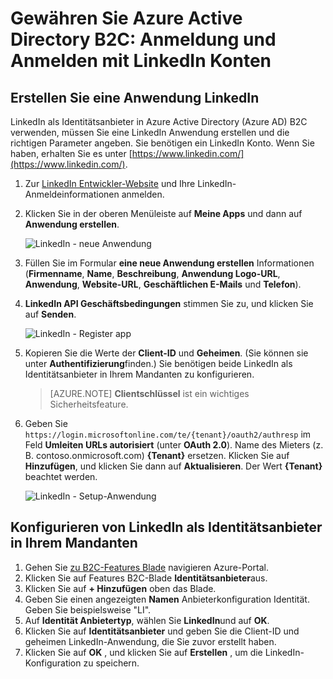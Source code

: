 <properties
    pageTitle="Azure Active Directory B2C: Konfiguration LinkedIn | Microsoft Azure"
    description="Mit LinkedIn Konten in Ihrer Anwendung durch Azure Active Directory B2C gesichert ermöglichen Sie Anmeldung und Anmeldung"
    services="active-directory-b2c"
    documentationCenter=""
    authors="swkrish"
    manager="mbaldwin"
    editor="bryanla"/>

<tags
    ms.service="active-directory-b2c"
    ms.workload="identity"
    ms.tgt_pltfrm="na"
    ms.devlang="na"
    ms.topic="article"
    ms.date="07/24/2016"
    ms.author="swkrish"/>

# <a name="azure-active-directory-b2c-provide-sign-up-and-sign-in-to-consumers-with-linkedin-accounts"></a>Gewähren Sie Azure Active Directory B2C: Anmeldung und Anmelden mit LinkedIn Konten

## <a name="create-a-linkedin-application"></a>Erstellen Sie eine Anwendung LinkedIn

LinkedIn als Identitätsanbieter in Azure Active Directory (Azure AD) B2C verwenden, müssen Sie eine LinkedIn Anwendung erstellen und die richtigen Parameter angeben. Sie benötigen ein LinkedIn Konto. Wenn Sie haben, erhalten Sie es unter [https://www.linkedin.com/](https://www.linkedin.com/).

1. Zur [LinkedIn Entwickler-Website](https://www.developer.linkedin.com/) und Ihre LinkedIn-Anmeldeinformationen anmelden.
2. Klicken Sie in der oberen Menüleiste auf **Meine Apps** und dann auf **Anwendung erstellen**.

    ![LinkedIn - neue Anwendung](./media/active-directory-b2c-setup-li-app/linkedin-new-app.png)

3. Füllen Sie im Formular **eine neue Anwendung erstellen** Informationen (**Firmenname**, **Name**, **Beschreibung**, **Anwendung Logo-URL**, **Anwendung**, **Website-URL**, **Geschäftlichen E-Mails** und **Telefon**).
4. **LinkedIn API Geschäftsbedingungen** stimmen Sie zu, und klicken Sie auf **Senden**.

    ![LinkedIn - Register app](./media/active-directory-b2c-setup-li-app/linkedin-register-app.png)

5. Kopieren Sie die Werte der **Client-ID** und **Geheimen**. (Sie können sie unter **Authentifizierung**finden.) Sie benötigen beide LinkedIn als Identitätsanbieter in Ihrem Mandanten zu konfigurieren.

    >[AZURE.NOTE] **Clientschlüssel** ist ein wichtiges Sicherheitsfeature.

6. Geben Sie `https://login.microsoftonline.com/te/{tenant}/oauth2/authresp` im Feld **Umleiten URLs autorisiert** (unter **OAuth 2.0**). Name des Mieters (z. B. contoso.onmicrosoft.com) **{Tenant}** ersetzen. Klicken Sie auf **Hinzufügen**, und klicken Sie dann auf **Aktualisieren**. Der Wert **{Tenant}** beachtet werden.

    ![LinkedIn - Setup-Anwendung](./media/active-directory-b2c-setup-li-app/linkedin-setup.png)

## <a name="configure-linkedin-as-an-identity-provider-in-your-tenant"></a>Konfigurieren von LinkedIn als Identitätsanbieter in Ihrem Mandanten

1. Gehen Sie [zu B2C-Features Blade](active-directory-b2c-app-registration.md#navigate-to-the-b2c-features-blade) navigieren Azure-Portal.
2. Klicken Sie auf Features B2C-Blade **Identitätsanbieter**aus.
3. Klicken Sie auf **+ Hinzufügen** oben das Blade.
4. Geben Sie einen angezeigten **Namen** Anbieterkonfiguration Identität. Geben Sie beispielsweise "LI".
5. Auf **Identität Anbietertyp**, wählen Sie **LinkedIn**und auf **OK**.
6. Klicken Sie auf **Identitätsanbieter** und geben Sie die Client-ID und geheimen LinkedIn-Anwendung, die Sie zuvor erstellt haben.
7. Klicken Sie auf **OK** , und klicken Sie auf **Erstellen** , um die LinkedIn-Konfiguration zu speichern.
